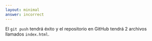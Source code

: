 ```yaml
---
layout: minimal
answer: incorrect
---
```


<!-- The `git push` will succeed and the repository at GitHub will have 2 files called `index.html`. -->
El `git push` tendrá éxito y el repositorio en GitHub tendrá 2 archivos llamados `index.html`.
